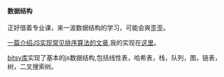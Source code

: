 #### 数据结构
正好借着专业课，来一波数据结构的学习，可能会爽歪歪。

[一篇介绍JS实现常见排序算法的文章](http://web.jobbole.com/87968/),我的实现在[这里](sort.js)。

[bitsy库](https://github.com/thejameskyle/itsy-bitsy-data-structures/blob/master/itsy-bitsy-data-structures.js)实现了基本的js数据结构,包括线性表，哈希表，栈，队列，图，链表，树，二叉搜索树。